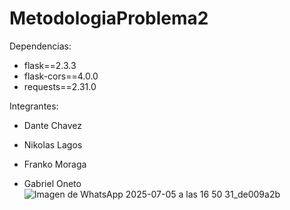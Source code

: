 # MetodologiaProblema2


Dependencias: 

- flask==2.3.3
- flask-cors==4.0.0
- requests==2.31.0


Integrantes:

- Dante Chavez

- Nikolas Lagos

- Franko Moraga

- Gabriel Oneto
![Imagen de WhatsApp 2025-07-05 a las 16 50 31_de009a2b](https://github.com/user-attachments/assets/bf7144cf-ab7c-428b-90cc-7f5a126ff9a0)

